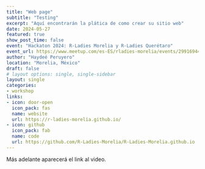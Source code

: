 ```yaml
---
title: "Web page"
subtitle: "Testing"
excerpt: "Aquí encontrarán la plática de como crear su sitio web"
date: 2024-05-27
featured: true
show_post_time: false
event: "Hackaton 2024: R-Ladies Morelia y R-Ladies Querétaro"
event_url: https://www.meetup.com/es-ES/rladies-morelia/events/299169444/
author: "Haydeé Peruyero"
location: "Morelia, México"
draft: false
# layout options: single, single-sidebar
layout: single
categories:
- workshop
links:
- icon: door-open
  icon_pack: fas
  name: website
  url: https://r-ladies-morelia.github.io/
- icon: github
  icon_pack: fab
  name: code
  url: https://github.com/R-Ladies-Morelia/R-Ladies-Morelia.github.io
---
```


Más adelante aparecerá el link al video.
